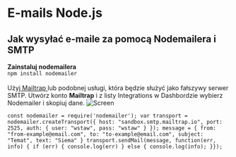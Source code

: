 # E-mails Node.js
## Jak wysyłać e-maile za pomocą Nodemailera i SMTP
**Zainstaluj nodemailera** <br>
`npm install nodemailer` <br> <br>
Użyj[ Mailtrap ](https://mailtrap.io/)lub podobnej usługi, która będzie służyć jako fałszywy serwer SMTP.
Utwórz konto **Mailtrap** i z listy Integrations w Dashbordzie wybierz Nodemailer i skopiuj dane.
![Screen](https://www.courier.com/_next/image/?url=https%3A%2F%2Fimages.ctfassets.net%2Fz7iqk1q8njt4%2F6H4GZGxNUtAn6O0PkyqI80%2Fa0f71c30cc970433161253ca0014885e%2FMailtrap.jpg&w=3840&q=100)

`const nodemailer = require('nodemailer');
var transport = nodemailer.createTransport({
    host: "sandbox.smtp.mailtrap.io",
    port: 2525,
    auth: {
      user: "wstaw",
      pass: "wstaw"
    }
  });
message = {
    from: "from-example@email.com",
    to: "to-example@email.com",
    subject: "Temat",
    text: "Siema"
}
transport.sendMail(message, function(err, info) {
    if (err) {
      console.log(err)
    } else {
      console.log(info);
    }});`
